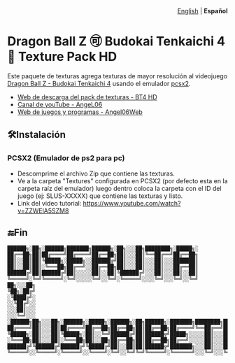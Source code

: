 <div align="right">
  <a href="README.md">English</a> | <b>Español</b>
</div>

# Dragon Ball Z 🉑 Budokai Tenkaichi 4 🐉 Texture Pack HD
Este paquete de texturas agrega texturas de mayor resolución al videojuego [Dragon Ball Z - Budokai Tenkaichi 4](https://teambt4.wixsite.com/teambt4projects/descarga) usando el emulador [pcsx2](https://pcsx2.net/).
- [Web de descarga del pack de texturas - BT4 HD](https://angel06a.github.io/BT4-HD/)
- [Canal de youTube - AngeL06](https://www.youtube.com/@AngeL06-p7v)
- [Web de juegos y programas - Angel06Web](https://angel06a.github.io/Angel06Web/)
## 🛠️Instalación
### PCSX2 (Emulador de ps2 para pc)
- Descomprime el archivo Zip que contiene las texturas.
- Ve a la carpeta "Textures" configurada en PCSX2 (por defecto esta en la carpeta raíz del emulador) luego dentro coloca la carpeta con el ID del juego (ej: SLUS-XXXXX) que contiene las texturas y listo.
- Link del video tutorial: https://www.youtube.com/watch?v=ZZWElA5SZM8
## 🔚Fin
```
██████╗░██╗░██████╗███████╗██████╗░██╗░░░██╗████████╗░█████╗░
██╔══██╗██║██╔════╝██╔════╝██╔══██╗██║░░░██║╚══██╔══╝██╔══██╗
██║░░██║██║╚█████╗░█████╗░░██████╔╝██║░░░██║░░░██║░░░███████║
██║░░██║██║░╚═══██╗██╔══╝░░██╔══██╗██║░░░██║░░░██║░░░██╔══██║
██████╔╝██║██████╔╝██║░░░░░██║░░██║╚██████╔╝░░░██║░░░██║░░██║
╚═════╝░╚═╝╚═════╝░╚═╝░░░░░╚═╝░░╚═╝░╚═════╝░░░░╚═╝░░░╚═╝░░╚═╝
██╗░░░██╗
╚██╗░██╔╝
░╚████╔╝░
░░╚██╔╝░░
░░░██║░░░
░░░╚═╝░░░
░██████╗██╗░░░██╗░██████╗░█████╗░██████╗░██╗██████╗░███████╗████████╗███████╗
██╔════╝██║░░░██║██╔════╝██╔══██╗██╔══██╗██║██╔══██╗██╔════╝╚══██╔══╝██╔════╝
╚█████╗░██║░░░██║╚█████╗░██║░░╚═╝██████╔╝██║██████╦╝█████╗░░░░░██║░░░█████╗░░
░╚═══██╗██║░░░██║░╚═══██╗██║░░██╗██╔══██╗██║██╔══██╗██╔══╝░░░░░██║░░░██╔══╝░░
██████╔╝╚██████╔╝██████╔╝╚█████╔╝██║░░██║██║██████╦╝███████╗░░░██║░░░███████╗
╚═════╝░░╚═════╝░╚═════╝░░╚════╝░╚═╝░░╚═╝╚═╝╚═════╝░╚══════╝░░░╚═╝░░░╚══════╝
```
